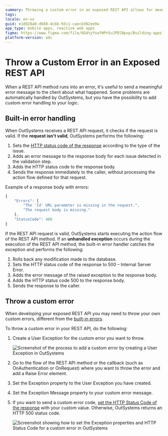 ```yaml
---
summary: Throwing a custom error in an exposed REST API allows for meaningful error messages to be sent to the client.
tags:
locale: en-us
guid: e1d028a0-d688-4cbb-93c1-caecb302ee9a
app_type: mobile apps, reactive web apps
figma: https://www.figma.com/file/6G4tyYswfWPn5uJPDlBpvp/Building-apps?type=design&node-id=3213%3A21311&t=ZwHw8hXeFhwYsO5V-1
platform-version: odc
---
```

# Throw a Custom Error in an Exposed REST API

When a REST API method runs into an error, it's useful to send a meaningful error message to the client about what happened. Some problems are automatically handled by OutSystems, but you have the possibility to add custom error handling to your logic.

## Built-in error handling

When OutSystems receives a REST API request, it checks if the request is valid. If the **request isn't valid**, OutSystems performs the following:

1. Sets the [HTTP status code of the response](./built-in-http-status-codes.md) according to the type of the issue.
1. Adds an error message to the response body for each issue detected in the validation step.
1. Adds the HTTP status code to the response body.
1. Sends the response immediately to the caller, without processing the action flow defined for that request.

Example of a response body with errors:

```javascript
{
    "Errors": [
        "The 'Id' URL parameter is missing in the request.",
        "The request body is missing."
    ],
    "StatusCode": 400
}
```

If the REST API request is valid, OutSystems starts executing the action flow of the REST API method. If an **unhandled exception** occurs during the execution of the REST API method, the built-in error handler catches the exception and performs the following:

1. Rolls back any modification made to the database.
1. Sets the HTTP status code of the response to 500 – Internal Server Error.
1. Adds the error message of the raised exception to the response body.
1. Adds the HTTP status code 500 to the response body.
1. Sends the response to the caller.

## Throw a custom error

When developing your exposed REST API you may need to throw your own custom errors, different from the [built-in errors](./built-in-http-status-codes.md).

To throw a custom error in your REST API, do the following:

1. Create a User Exception for the custom error you want to throw.  

    ![Screenshot of the process to add a custom error by creating a User Exception in OutSystems](images/ss-rest-add-custom-error-1.png "Creating a User Exception for Custom Error")

1. Go to the flow of the REST API method or the callback (such as OnAuthentication or OnRequest) where you want to throw the error and add a Raise Error element.

1. Set the Exception property to the User Exception you have created.

1. Set the Exception Message property to your custom error message.

1. If you want to send a custom error code, [set the HTTP Status Code of the response](change-the-http-status-code-of-a-rest-api.md) with your custom value. Otherwise, OutSystems returns an HTTP 500 status code.

    ![Screenshot showing how to set the Exception properties and HTTP Status Code for a custom error in OutSystems](images/ss-rest-add-custom-error-2.png "Setting the Exception Properties")
